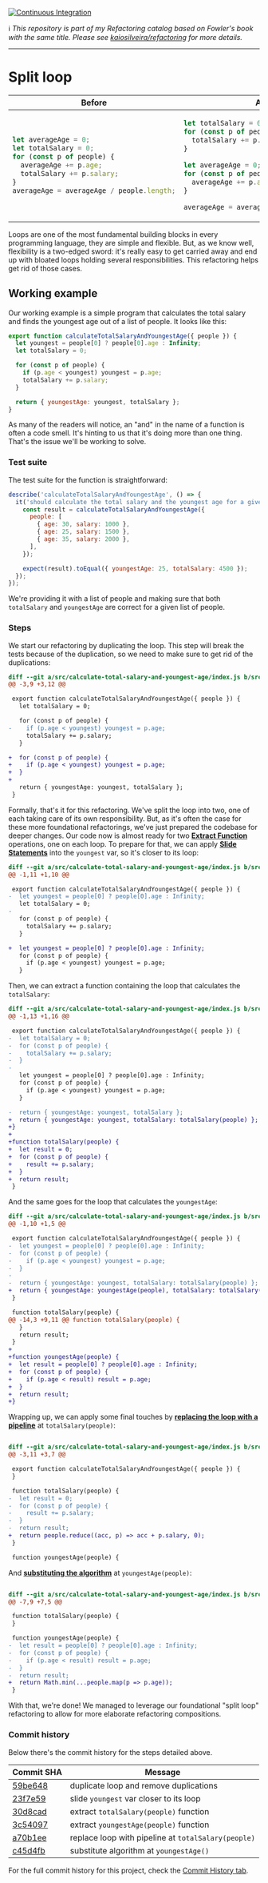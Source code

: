 [![Continuous Integration](https://github.com/kaiosilveira/split-loop-refactoring/actions/workflows/ci.yml/badge.svg)](https://github.com/kaiosilveira/split-loop-refactoring/actions/workflows/ci.yml)

ℹ️ _This repository is part of my Refactoring catalog based on Fowler's book with the same title. Please see [kaiosilveira/refactoring](https://github.com/kaiosilveira/refactoring) for more details._

---

# Split loop

<table>
<thead>
<th>Before</th>
<th>After</th>
</thead>
<tbody>
<tr>
<td>

```javascript
let averageAge = 0;
let totalSalary = 0;
for (const p of people) {
  averageAge += p.age;
  totalSalary += p.salary;
}
averageAge = averageAge / people.length;
```

</td>

<td>

```javascript
let totalSalary = 0;
for (const p of people) {
  totalSalary += p.salary;
}

let averageAge = 0;
for (const p of people) {
  averageAge += p.age;
}

averageAge = averageAge / people.length;
```

</td>
</tr>
</tbody>
</table>

Loops are one of the most fundamental building blocks in every programming language, they are simple and flexible. But, as we know well, flexibility is a two-edged sword: it's really easy to get carried away and end up with bloated loops holding several responsibilities. This refactoring helps get rid of those cases.

## Working example

Our working example is a simple program that calculates the total salary and finds the youngest age out of a list of people. It looks like this:

```javascript
export function calculateTotalSalaryAndYoungestAge({ people }) {
  let youngest = people[0] ? people[0].age : Infinity;
  let totalSalary = 0;

  for (const p of people) {
    if (p.age < youngest) youngest = p.age;
    totalSalary += p.salary;
  }

  return { youngestAge: youngest, totalSalary };
}
```

As many of the readers will notice, an "and" in the name of a function is often a code smell. It's hinting to us that it's doing more than one thing. That's the issue we'll be working to solve.

### Test suite

The test suite for the function is straightforward:

```javascript
describe('calculateTotalSalaryAndYoungestAge', () => {
  it('should calculate the total salary and the youngest age for a given group of people', () => {
    const result = calculateTotalSalaryAndYoungestAge({
      people: [
        { age: 30, salary: 1000 },
        { age: 25, salary: 1500 },
        { age: 35, salary: 2000 },
      ],
    });

    expect(result).toEqual({ youngestAge: 25, totalSalary: 4500 });
  });
});
```

We're providing it with a list of people and making sure that both `totalSalary` and `youngestAge` are correct for a given list of people.

### Steps

We start our refactoring by duplicating the loop. This step will break the tests because of the duplication, so we need to make sure to get rid of the duplications:

```diff
diff --git a/src/calculate-total-salary-and-youngest-age/index.js b/src/calculate-total-salary-and-youngest-age/index.js
@@ -3,9 +3,12 @@

 export function calculateTotalSalaryAndYoungestAge({ people }) {
   let totalSalary = 0;

   for (const p of people) {
-    if (p.age < youngest) youngest = p.age;
     totalSalary += p.salary;
   }

+  for (const p of people) {
+    if (p.age < youngest) youngest = p.age;
+  }
+
   return { youngestAge: youngest, totalSalary };
 }
```

Formally, that's it for this refactoring. We've split the loop into two, one of each taking care of its own responsibility. But, as it's often the case for these more foundational refactorings, we've just prepared the codebase for deeper changes. Our code now is almost ready for two **[Extract Function](https://github.com/kaiosilveira/split-loop-refactoring)** operations, one on each loop. To prepare for that, we can apply **[Slide Statements](https://github.com/kaiosilveira/slide-statements-refactoring)** into the `youngest` var, so it's closer to its loop:

```diff
diff --git a/src/calculate-total-salary-and-youngest-age/index.js b/src/calculate-total-salary-and-youngest-age/index.js
@@ -1,11 +1,10 @@

 export function calculateTotalSalaryAndYoungestAge({ people }) {
-  let youngest = people[0] ? people[0].age : Infinity;
   let totalSalary = 0;
-
   for (const p of people) {
     totalSalary += p.salary;
   }

+  let youngest = people[0] ? people[0].age : Infinity;
   for (const p of people) {
     if (p.age < youngest) youngest = p.age;
   }
```

Then, we can extract a function containing the loop that calculates the `totalSalary`:

```diff
diff --git a/src/calculate-total-salary-and-youngest-age/index.js b/src/calculate-total-salary-and-youngest-age/index.js
@@ -1,13 +1,16 @@

 export function calculateTotalSalaryAndYoungestAge({ people }) {
-  let totalSalary = 0;
-  for (const p of people) {
-    totalSalary += p.salary;
-  }
-
   let youngest = people[0] ? people[0].age : Infinity;
   for (const p of people) {
     if (p.age < youngest) youngest = p.age;
   }

-  return { youngestAge: youngest, totalSalary };
+  return { youngestAge: youngest, totalSalary: totalSalary(people) };
+}
+
+function totalSalary(people) {
+  let result = 0;
+  for (const p of people) {
+    result += p.salary;
+  }
+  return result;
 }
```

And the same goes for the loop that calculates the `youngestAge`:

```diff
diff --git a/src/calculate-total-salary-and-youngest-age/index.js b/src/calculate-total-salary-and-youngest-age/index.js
@@ -1,10 +1,5 @@

 export function calculateTotalSalaryAndYoungestAge({ people }) {
-  let youngest = people[0] ? people[0].age : Infinity;
-  for (const p of people) {
-    if (p.age < youngest) youngest = p.age;
-  }
-
-  return { youngestAge: youngest, totalSalary: totalSalary(people) };
+  return { youngestAge: youngestAge(people), totalSalary: totalSalary(people) };
 }

 function totalSalary(people) {
@@ -14,3 +9,11 @@ function totalSalary(people) {
   }
   return result;
 }
+
+function youngestAge(people) {
+  let result = people[0] ? people[0].age : Infinity;
+  for (const p of people) {
+    if (p.age < result) result = p.age;
+  }
+  return result;
+}
```

Wrapping up, we can apply some final touches by **[replacing the loop with a pipeline](https://github.com/kaiosilveira/replace-loop-with-pipeline-refactoring)** at `totalSalary(people)`:

```diff

diff --git a/src/calculate-total-salary-and-youngest-age/index.js b/src/calculate-total-salary-and-youngest-age/index.js
@@ -3,11 +3,7 @@

 export function calculateTotalSalaryAndYoungestAge({ people }) {
 }

 function totalSalary(people) {
-  let result = 0;
-  for (const p of people) {
-    result += p.salary;
-  }
-  return result;
+  return people.reduce((acc, p) => acc + p.salary, 0);
 }

 function youngestAge(people) {
```

And **[substituting the algorithm](https://github.com/kaiosilveira/substitute-algorithm-refactoring)** at `youngestAge(people)`:

```diff

diff --git a/src/calculate-total-salary-and-youngest-age/index.js b/src/calculate-total-salary-and-youngest-age/index.js
@@ -7,9 +7,5 @@

 function totalSalary(people) {
 }

 function youngestAge(people) {
-  let result = people[0] ? people[0].age : Infinity;
-  for (const p of people) {
-    if (p.age < result) result = p.age;
-  }
-  return result;
+  return Math.min(...people.map(p => p.age));
 }
```

With that, we're done! We managed to leverage our foundational "split loop" refactoring to allow for more elaborate refactoring compositions.

### Commit history

Below there's the commit history for the steps detailed above.

| Commit SHA                                                                                                        | Message                                             |
| ----------------------------------------------------------------------------------------------------------------- | --------------------------------------------------- |
| [59be648](https://github.com/kaiosilveira/split-loop-refactoring/commit/59be6486a8ee8659188ef922da05e2e6a2b915ca) | duplicate loop and remove duplications              |
| [23f7e59](https://github.com/kaiosilveira/split-loop-refactoring/commit/23f7e5905b03f6bb810cd9cc7d4135135b600cae) | slide `youngest` var closer to its loop             |
| [30d8cad](https://github.com/kaiosilveira/split-loop-refactoring/commit/30d8cad7a4be77d05dae8a9463df3c66ab341bc2) | extract `totalSalary(people)` function              |
| [3c54097](https://github.com/kaiosilveira/split-loop-refactoring/commit/3c54097f7b60dd9e3ba50b3117ae088270675803) | extract `youngestAge(people)` function              |
| [a70b1ee](https://github.com/kaiosilveira/split-loop-refactoring/commit/a70b1eece6ac83b0f7cd2df8fecb8903edb06e72) | replace loop with pipeline at `totalSalary(people)` |
| [c45d4fb](https://github.com/kaiosilveira/split-loop-refactoring/commit/c45d4fb9969fe186d55d9ae92bb38f2d3b700df8) | substitute algorithm at `youngestAge()`             |

For the full commit history for this project, check the [Commit History tab](https://github.com/kaiosilveira/split-loop-refactoring/commits/main).
